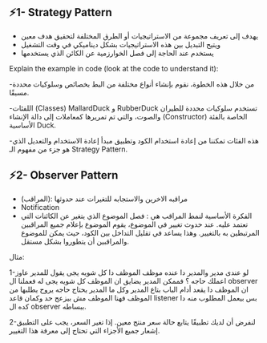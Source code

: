 ## ⚡1- Strategy Pattern
- يهدف إلى تعريف مجموعة من الاستراتيجيات أو الطرق المختلفة لتحقيق هدف معين
- ويتيح التبديل بين هذه الاستراتيجيات بشكل ديناميكي في وقت التشغيل
- يستخدم عند الحاجة إلى فصل الخوارزمية عن الكائن الذي يستخدمها

Explain the example in code (look at the code to understand it):


-من خلال هذه الخطوة، نقوم بإنشاء أنواع مختلفة من البط بخصائص وسلوكيات محددة مسبقًا.

-اللفئات (Classes) MallardDuck و RubberDuck تستخدم سلوكيات محددة للطيران والصوت، والتي تم تمريرها كمعاملات إلى دالة الإنشاء (Constructor) الخاصة بالفئة الأساسية Duck.

-هذه الفئات تمكننا من إعادة استخدام الكود وتطبيق مبدأ إعادة الاستخدام والتعديل الذي هو جزء من مفهوم الـ Strategy Pattern.

## ⚡2- Observer Pattern

- (المراقب): مراقبه الاخرين والاستجابه للتغيرات عند حدوثها
- Notification
- الفكرة الأساسية لنمط المراقب هي : فصل الموضوع الذي يتغير عن الكائنات التي تعتمد عليه. عند حدوث تغيير في الموضوع، يقوم الموضوع بإعلام جميع المراقبين المرتبطين به بالتغيير. وهذا يساعد في تقليل التداخل بين الكود، حيث يمكن للموضوع والمراقبين أن يتطوروا بشكل مستقل.

مثال:

1-لو عندى مدير والمدير دا عنده موظف الموظف دا كل شويه يجى يقول للمدير عاوز اعملك حاجه ؟ فممكن المدير يضايق ان الموظف كل شويه يجى له 
فعملنا ال observer ان الموظف دا يقعد أدام الباب بتاع المدير وكل ما المدير يحتاج حاجه يروح يطلبها من الموظف فهنا الموظف مش بيزعج حد وكمان قاعد listener بس بيعمل المطلوب منه دا كده ال observer ببساطه.

2-لنفرض أن لديك تطبيقًا يتابع حالة سعر منتج معين. إذا تغير السعر، يجب على التطبيق إشعار جميع الأجزاء التي تحتاج إلى معرفة هذا التغيير.


